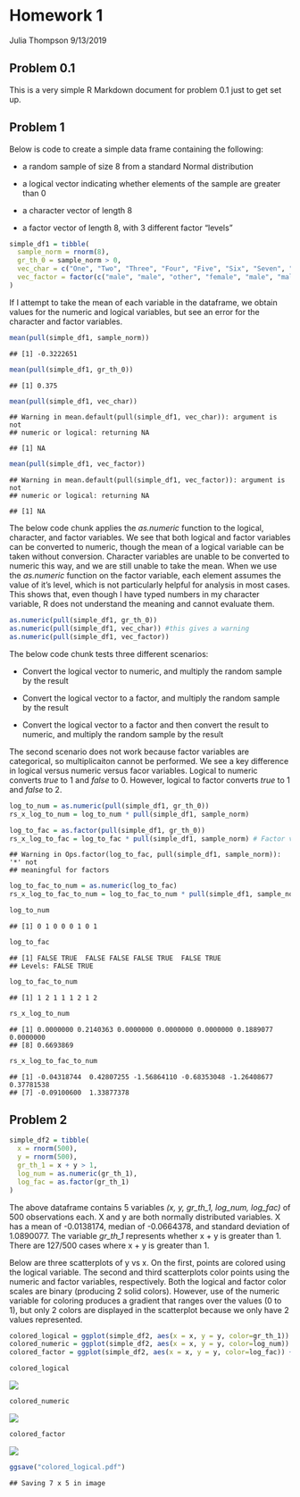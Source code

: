 Homework 1
================
Julia Thompson
9/13/2019

## Problem 0.1

This is a very simple R Markdown document for problem 0.1 just to get
set up.

## Problem 1

Below is code to create a simple data frame containing the following:

  - a random sample of size 8 from a standard Normal distribution

  - a logical vector indicating whether elements of the sample are
    greater than 0

  - a character vector of length 8

  - a factor vector of length 8, with 3 different factor “levels”

<!-- end list -->

``` r
simple_df1 = tibble(
  sample_norm = rnorm(8),
  gr_th_0 = sample_norm > 0,
  vec_char = c("One", "Two", "Three", "Four", "Five", "Six", "Seven", "Eight"),
  vec_factor = factor(c("male", "male", "other", "female", "male", "male", "female", "other")) 
)
```

If I attempt to take the mean of each variable in the dataframe, we
obtain values for the numeric and logical variables, but see an error
for the character and factor
    variables.

``` r
mean(pull(simple_df1, sample_norm))
```

    ## [1] -0.3222651

``` r
mean(pull(simple_df1, gr_th_0))
```

    ## [1] 0.375

``` r
mean(pull(simple_df1, vec_char))
```

    ## Warning in mean.default(pull(simple_df1, vec_char)): argument is not
    ## numeric or logical: returning NA

    ## [1] NA

``` r
mean(pull(simple_df1, vec_factor))
```

    ## Warning in mean.default(pull(simple_df1, vec_factor)): argument is not
    ## numeric or logical: returning NA

    ## [1] NA

The below code chunk applies the *as.numeric* function to the logical,
character, and factor variables. We see that both logical and factor
variables can be converted to numeric, though the mean of a logical
variable can be taken without conversion. Character variables are unable
to be converted to numeric this way, and we are still unable to take the
mean. When we use the *as.numeric* function on the factor variable, each
element assumes the value of it’s level, which is not particularly
helpful for analysis in most cases. This shows that, even though I have
typed numbers in my character variable, R does not understand the
meaning and cannot evaluate them.

``` r
as.numeric(pull(simple_df1, gr_th_0))
as.numeric(pull(simple_df1, vec_char)) #this gives a warning
as.numeric(pull(simple_df1, vec_factor))
```

The below code chunk tests three different scenarios:

  - Convert the logical vector to numeric, and multiply the random
    sample by the result

  - Convert the logical vector to a factor, and multiply the random
    sample by the result

  - Convert the logical vector to a factor and then convert the result
    to numeric, and multiply the random sample by the result

The second scenario does not work because factor variables are
categorical, so multiplicaiton cannot be performed. We see a key
difference in logical versus numeric versus facor variables. Logical to
numeric converts *true* to 1 and *false* to 0. However, logical to
factor converts *true* to 1 and *false* to 2.

``` r
log_to_num = as.numeric(pull(simple_df1, gr_th_0))
rs_x_log_to_num = log_to_num * pull(simple_df1, sample_norm)

log_to_fac = as.factor(pull(simple_df1, gr_th_0))
rs_x_log_to_fac = log_to_fac * pull(simple_df1, sample_norm) # Factor variables are categorical, so this won't work
```

    ## Warning in Ops.factor(log_to_fac, pull(simple_df1, sample_norm)): '*' not
    ## meaningful for factors

``` r
log_to_fac_to_num = as.numeric(log_to_fac)
rs_x_log_to_fac_to_num = log_to_fac_to_num * pull(simple_df1, sample_norm)

log_to_num
```

    ## [1] 0 1 0 0 0 1 0 1

``` r
log_to_fac
```

    ## [1] FALSE TRUE  FALSE FALSE FALSE TRUE  FALSE TRUE 
    ## Levels: FALSE TRUE

``` r
log_to_fac_to_num
```

    ## [1] 1 2 1 1 1 2 1 2

``` r
rs_x_log_to_num
```

    ## [1] 0.0000000 0.2140363 0.0000000 0.0000000 0.0000000 0.1889077 0.0000000
    ## [8] 0.6693869

``` r
rs_x_log_to_fac_to_num
```

    ## [1] -0.04318744  0.42807255 -1.56864110 -0.68353048 -1.26408677  0.37781538
    ## [7] -0.09100600  1.33877378

## Problem 2

``` r
simple_df2 = tibble(
  x = rnorm(500),
  y = rnorm(500),
  gr_th_1 = x + y > 1,
  log_num = as.numeric(gr_th_1),
  log_fac = as.factor(gr_th_1)
)
```

The above dataframe contains 5 variables *(x, y, gr\_th\_1, log\_num,
log\_fac)* of 500 observations each. X and y are both normally
distributed variables. X has a mean of -0.0138174, median of -0.0664378,
and standard deviation of 1.0890077. The variable *gr\_th\_1* represents
whether x + y is greater than 1. There are 127/500 cases where x + y is
greater than 1.

Below are three scatterplots of y vs x. On the first, points are colored
using the logical variable. The second and third scatterplots color
points using the numeric and factor variables, respectively. Both the
logical and factor color scales are binary (producing 2 solid colors).
However, use of the numeric variable for coloring produces a gradient
that ranges over the values (0 to 1), but only 2 colors are displayed in
the scatterplot because we only have 2 values
represented.

``` r
colored_logical = ggplot(simple_df2, aes(x = x, y = y, color=gr_th_1)) + geom_point()
colored_numeric = ggplot(simple_df2, aes(x = x, y = y, color=log_num)) + geom_point()
colored_factor = ggplot(simple_df2, aes(x = x, y = y, color=log_fac)) + geom_point()

colored_logical
```

![](p8105_hw1_jt3175_files/figure-gfm/yx_scatter-1.png)<!-- -->

``` r
colored_numeric
```

![](p8105_hw1_jt3175_files/figure-gfm/yx_scatter-2.png)<!-- -->

``` r
colored_factor
```

![](p8105_hw1_jt3175_files/figure-gfm/yx_scatter-3.png)<!-- -->

``` r
ggsave("colored_logical.pdf")
```

    ## Saving 7 x 5 in image
